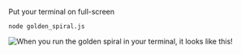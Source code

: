 Put your terminal on full-screen

`node golden_spiral.js`


![When you run the golden spiral in your terminal, it looks like this!](relative/path/to/img.jpg?raw=true "Golden Spiral Example")